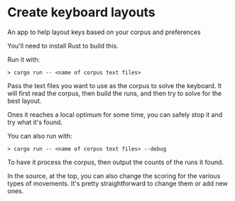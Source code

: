# Create keyboard layouts

An app to help layout keys based on your corpus and preferences

You'll need to install Rust to build this.

Run it with:
```
> cargo run -- <name of corpus text files>
```

Pass the text files you want to use as the corpus to solve the keyboard. It will first read the corpus, then build the runs, and then try to solve for the best layout.

Ones it reaches a local optimum for some time, you can safely stop it and try what it's found.

You can also run with:
```
> cargo run -- <name of corpus text files> --debug
```

To have it process the corpus, then output the counts of the runs it found.

In the source, at the top, you can also change the scoring for the various types of movements. It's pretty straightforward to change them or add new ones.